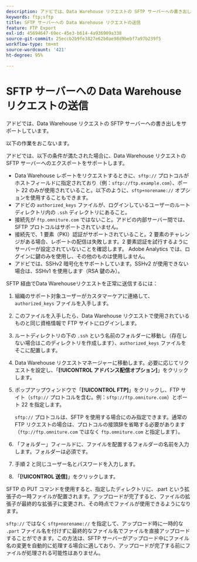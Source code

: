 ```yaml
---
description: アドビでは、Data Warehouse リクエストの SFTP サーバーへの書き出しをサポートしています。
keywords: ftp;sftp
title: SFTP サーバーへの Data Warehouse リクエストの送信
feature: FTP Export
exl-id: 45694647-69ec-45e3-b614-4a936909a338
source-git-commit: 25eccb2b9fe3827e62b0ae98d9bebf7a97b239f5
workflow-type: tm+mt
source-wordcount: '421'
ht-degree: 95%

---
```


# SFTP サーバーへの Data Warehouse リクエストの送信

アドビでは、Data Warehouse リクエストの SFTP サーバーへの書き出しをサポートしています。

以下の作業をおこないます。

アドビでは、以下の条件が満たされた場合に、Data Warehouse リクエストの SFTP サーバーへのエクスポートをサポートします。

* Data Warehouse レポートをリクエストするときに、`sftp://` プロトコルがホストフィールドに指定されており（例：`sftp://ftp.example.com`）、ポート 22 のみが使用されていること。以下のように、`sftp+norename://` オプションを使用することもできます。
* アドビの `authorized_keys` ファイルが、ログインしているユーザーのルートディレクトリ内の `.ssh` ディレクトリにあること。
* 接続先が `ftp.omniture.com` ではないこと。アドビの内部サーバー間では、SFTP プロトコルはサポートされていません。
* 接続先で、1 要素（PKI）認証がサポートされていること。2 要素のチャレンジがある場合、レポートの配信は失敗します。2 要素認証を試行するようにサーバーが設定されていないことを確認します。 Adobe Analytics では、ログインに鍵のみを使用し、その他のものは使用しません。
* アドビでは、SSHv2 暗号化をサポートしています。SSHv2 が使用できない場合は、SSHv1 を使用します（RSA 鍵のみ）。

SFTP 経由でData Warehouseリクエストを正常に送信するには：

1. 組織のサポート対象ユーザーがカスタマーケアに連絡して、`authorized_keys` ファイルを入手します。
1. このファイルを入手したら、Data Warehouse リクエストで使用されているものと同じ資格情報で FTP サイトにログインします。
1. ルートディレクトリの下の `.ssh` という名前のフォルダーに移動し（存在しない場合はこのディレクトリを作成します）、`authorized_keys` ファイルをそこに配置します。

1. Data Warehouse リクエストマネージャーに移動します。必要に応じてリクエストを設定し、「**[!UICONTROL アドバンス配信オプション]**」をクリックします。

1. ポップアップウィンドウで「**[!UICONTROL FTP]**」をクリックし、FTP サイト（`sftp://` プロトコルを含む。例：`sftp://ftp.omniture.com`）とポート 22 を指定します。

   `sftp://` プロトコルは、SFTP を使用する場合にのみ指定できます。通常の FTP リクエストの場合は、プロトコルの接頭辞を省略する必要があります（`ftp://ftp.omniture.com` ではなく `ftp.omniture.com` と指定します）。

1. 「フォルダー」フィールドに、ファイルを配置するフォルダーの名前を入力します。フォルダーは必須です。
1. 手順 2 と同じユーザー名とパスワードを入力します。
1. 「**[!UICONTROL 送信]**」をクリックします。

SFTP の PUT コマンドを使用すると、指定したディレクトリに、.part という拡張子の一時ファイルが配置されます。アップロードが完了すると、ファイルの拡張子が最終的な拡張子に変更され、その時点でファイルが使用できるようになります。

`sftp://` ではなく `sftp+norename://` を指定して、アップロード時に一時的な `.part` ファイル名を付けずに最終的なファイル名でファイルを直接アップロードすることができます。この方法は、SFTP サーバーがアップロード中にファイル名の変更を自動的に処理する場合に適しており、アップロードが完了する前にファイルが処理される可能性はありません。
